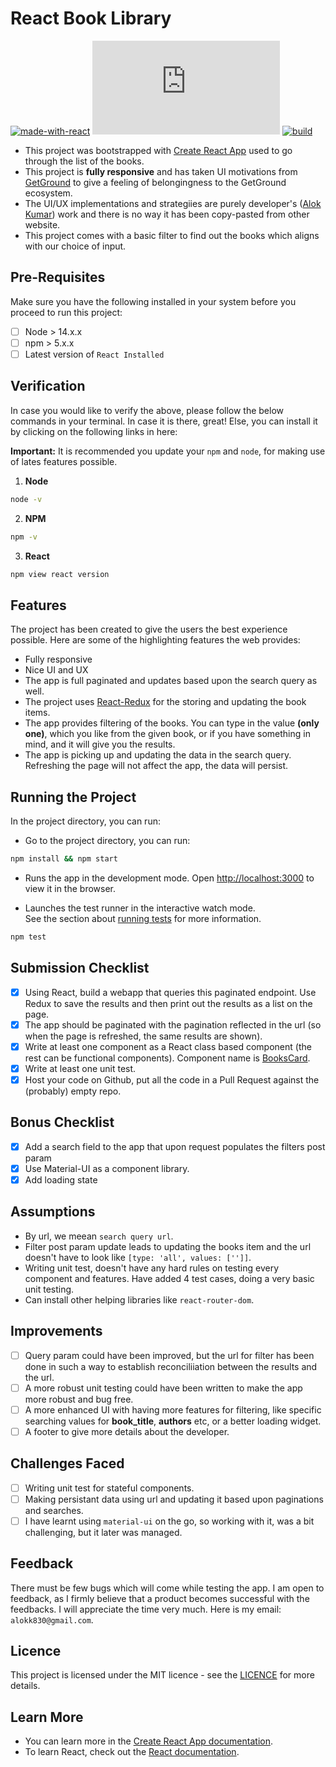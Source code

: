 # React Book Library

[![made-with-react](https://img.shields.io/badge/Made%20with-React-1f425f.svg)](https://reactjs.org/)
[![GitHub license](https://badgen.net/github/license/Naereen/Strapdown.js)](https://github.com/Naereen/StrapDown.js/blob/master/LICENSE)
[![build](https://img.shields.io/appveyor/build/gruntjs/grunt)](https://pub.dev/packages/flutter_bounce#-analysis-tab-)

- This project was bootstrapped with [Create React App](https://github.com/facebook/create-react-app) used to go through the list of the books.
- This project is **fully responsive** and has taken UI motivations from [GetGround](https://www.getground.co.uk/) to give a feeling of belongingness to the GetGround ecosystem.
- The UI/UX implementations and strategiies are purely developer's ([Alok Kumar](https://github.com/aloklearning)) work and there is no way it has been copy-pasted from other website.
- This project comes with a basic filter to find out the books which aligns with our choice of input.

## Pre-Requisites

Make sure you have the following installed in your system before you proceed to run this project:

- [ ] Node > 14.x.x
- [ ] npm > 5.x.x
- [ ] Latest version of `React Installed`

## Verification

In case you would like to verify the above, please follow the below commands in your terminal. In case it is there, great! Else, you can install it by clicking on the following links in here:

**Important:** It is recommended you update your `npm` and `node`, for making use of lates features possible.

1. **Node**

```bash
node -v
```

2. **NPM**

```bash
npm -v
```

3. **React**

```bash
npm view react version
```

## Features

The project has been created to give the users the best experience possible. Here are some of the highlighting features the web provides:

- Fully responsive
- Nice UI and UX
- The app is full paginated and updates based upon the search query as well.
- The project uses [React-Redux](https://react-redux.js.org/) for the storing and updating the book items.
- The app provides filtering of the books. You can type in the value **(only one)**, which you like from the given book, or if you have something in mind, and it will give you the results.
- The app is picking up and updating the data in the search query. Refreshing the page will not affect the app, the data will persist.

## Running the Project

In the project directory, you can run:

- Go to the project directory, you can run:

```bash
npm install && npm start
```

- Runs the app in the development mode.
  Open [http://localhost:3000](http://localhost:3000) to view it in the browser.

- Launches the test runner in the interactive watch mode.\
  See the section about [running tests](https://facebook.github.io/create-react-app/docs/running-tests) for more information.

```bash
npm test
```

## Submission Checklist

- [x] Using React, build a webapp that queries this paginated endpoint. Use Redux to save the results and then print out the results as a list on the page.
- [x] The app should be paginated with the pagination reflected in the url (so when the page is refreshed, the same results are shown).
- [x] Write at least one component as a React class based component (the rest can be functional components). Component name is [BooksCard](https://github.com/aloklearning/react-book-library/blob/main/src/Components/BooksCard.tsx).
- [x] Write at least one unit test.
- [x] Host your code on Github, put all the code in a Pull Request against the (probably) empty repo.

## Bonus Checklist

- [x] Add a search field to the app that upon request populates the ​filters​ post param
- [x] Use Material-UI as a component library.
- [x] Add loading state

## Assumptions

- By url, we meean `search query url`.
- Filter post param update leads to updating the books item and the url doesn't have to look like `[type: 'all', values: ['']]`.
- Writing unit test, doesn't have any hard rules on testing every component and features. Have added 4 test cases, doing a very basic unit testing.
- Can install other helping libraries like `react-router-dom`.

## Improvements

- [ ] Query param could have been improved, but the url for filter has been done in such a way to establish reconciliiation between the results and the url.
- [ ] A more robust unit testing could have been written to make the app more robust and bug free.
- [ ] A more enhanced UI with having more features for filtering, like specific searching values for **book_title**, **authors** etc, or a better loading widget.
- [ ] A footer to give more details about the developer.

## Challenges Faced

- [ ] Writing unit test for stateful components.
- [ ] Making persistant data using url and updating it based upon paginations and searches.
- [ ] I have learnt using `material-ui` on the go, so working with it, was a bit challenging, but it later was managed.

## Feedback

There must be few bugs which will come while testing the app. I am open to feedback, as I firmly believe that a product becomes successful with the feedbacks. I will appreciate the time very much. Here is my email: `alokk830@gmail.com`.

## Licence

This project is licensed under the MIT licence - see the [LICENCE](https://github.com/aloklearning/react-book-library/blob/main/LICENCE) for more details.

## Learn More

- You can learn more in the [Create React App documentation](https://facebook.github.io/create-react-app/docs/getting-started).
- To learn React, check out the [React documentation](https://reactjs.org/).
